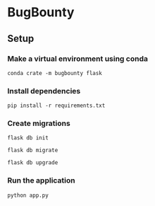 # BugBounty

## Setup

### Make a virtual environment using conda

```
conda crate -m bugbounty flask
```

### Install dependencies

```
pip install -r requirements.txt
```

### Create migrations

```
flask db init
```

```
flask db migrate
```

```
flask db upgrade
```

### Run the application

```
python app.py
```
